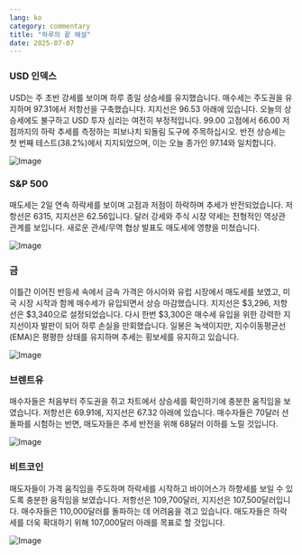 ```yaml
---
lang: ko
category: commentary
title: "하루의 끝 해설"
date: 2025-07-07
---
```


### USD 인덱스

USD는 주 초반 강세를 보이며 하루 종일 상승세를 유지했습니다. 매수세는 주도권을 유지하며 97.31에서 저항선을 구축했습니다. 지지선은 96.53 아래에 있습니다. 오늘의 상승세에도 불구하고 USD 투자 심리는 여전히 부정적입니다. 99.00 고점에서 66.00 저점까지의 하락 추세를 측정하는 피보나치 되돌림 도구에 주목하십시오. 반전 상승세는 첫 번째 테스트(38.2%)에서 지지되었으며, 이는 오늘 종가인 97.14와 일치합니다.

![Image](https://markleighedu.github.io/img/Jul-2025/07-Jul-2025/usdindex.jpg)

### S&P 500

매도세는 2일 연속 하락세를 보이며 고점과 저점이 하락하며 추세가 반전되었습니다. 저항선은 6315, 지지선은 62.56입니다. 달러 강세와 주식 시장 약세는 전형적인 역상관 관계를 보입니다. 새로운 관세/무역 협상 발표도 매도세에 영향을 미쳤습니다.

![Image](https://markleighedu.github.io/img/Jul-2025/07-Jul-2025/sp500.jpg)

### 금

이틀간 이어진 반등세 속에서 금속 가격은 아시아와 유럽 시장에서 매도세를 보였고, 미국 시장 시작과 함께 매수세가 유입되면서 상승 마감했습니다. 지지선은 $3,296, 저항선은 $3,340으로 설정되었습니다. 다시 한번 $3,300은 매수세 유입을 위한 강력한 지지선이자 발판이 되어 하루 손실을 만회했습니다. 일봉은 녹색이지만, 지수이동평균선(EMA)은 평평한 상태를 유지하며 추세는 횡보세를 유지하고 있습니다.

![Image](https://markleighedu.github.io/img/Jul-2025/07-Jul-2025/gold.jpg)

### 브렌트유

매수자들은 처음부터 주도권을 쥐고 차트에서 상승세를 확인하기에 충분한 움직임을 보였습니다. 저항선은 69.91에, 지지선은 67.32 아래에 있습니다. 매수자들은 70달러 선 돌파를 시험하는 반면, 매도자들은 추세 반전을 위해 68달러 이하를 노릴 것입니다.

![Image](https://markleighedu.github.io/img/Jul-2025/07-Jul-2025/brentoil.jpg)

### 비트코인

매도자들이 가격 움직임을 주도하며 하락세를 시작하고 바이어스가 하향세를 보일 수 있도록 충분한 움직임을 보였습니다. 저항선은 109,700달러, 지지선은 107,500달러입니다. 매수자들은 110,000달러를 돌파하는 데 어려움을 겪고 있습니다. 매도자들은 하락세를 더욱 확대하기 위해 107,000달러 아래를 목표로 할 것입니다.

![Image](https://markleighedu.github.io/img/Jul-2025/07-Jul-2025/bitcoin.jpg)

